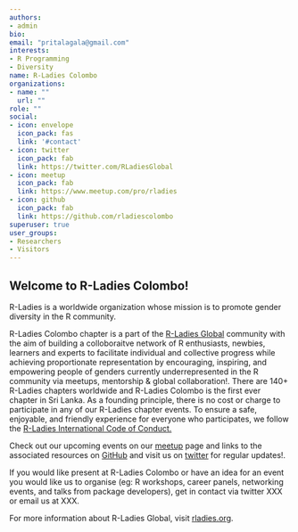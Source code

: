 ```yaml
---
authors:
- admin
bio: 
email: "pritalagala@gmail.com"
interests:
- R Programming
- Diversity
name: R-Ladies Colombo
organizations:
- name: ""
  url: ""
role: ""
social:
- icon: envelope
  icon_pack: fas
  link: '#contact'
- icon: twitter
  icon_pack: fab
  link: https://twitter.com/RLadiesGlobal
- icon: meetup
  icon_pack: fab
  link: https://www.meetup.com/pro/rladies
- icon: github
  icon_pack: fab
  link: https://github.com/rladiescolombo
superuser: true
user_groups:
- Researchers
- Visitors
---
```

## Welcome to R-Ladies Colombo!

R-Ladies is a worldwide organization whose mission is to promote gender diversity in the R community. 

R-Ladies Colombo chapter is a part of the [R-Ladies Global](https://rladies.org/about-us/) community with the aim of building a colloboraitve network of R enthusiasts, newbies, learners and  experts to facilitate individual and collective progress while achieving proportionate representation by encouraging, inspiring, and empowering people of genders currently underrepresented in the R community via meetups, mentorship & global collaboration!. There are 140+ R-Ladies chapters worldwide and R-Ladies Colombo is the first ever chapter in Sri Lanka. As a founding principle, there is no cost or charge to participate in any of our R-Ladies chapter events. To ensure a safe, enjoyable, and friendly experience for everyone who participates, we follow the [R-Ladies International Code of Conduct.](https://rladies.org/code-of-conduct/)

Check out our upcoming events on our [meetup](https://www.meetup.com/pro/rladies) page and links to the associated resources on [GitHub](https://github.com/rladiescolombo) and visit us on [twitter](https://twitter.com/RLadiesGlobal) for regular updates!.

If you would like present at R-Ladies Colombo or have an idea for an event you would like us to organise (eg: R workshops, career panels, networking events, and talks from package developers), get in contact via twitter XXX or email us at XXX.

For more information about R-Ladies Global, visit [rladies.org](https://rladies.org/).
